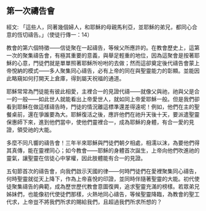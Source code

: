 ## 第一次禱告會 ##

經文: 「這些人，同著幾個婦人，和耶穌的母親馬利亞，並耶穌的弟兄，都同心合意的恆切禱告。」（使徒行傳一：14）



教會的第六個特徵——信徒聚在一起禱告，等候父所應許的。在教會歷史上，這第一次的聚集禱告會，有極其重要的意義，與舉足輕重的地位，因為這聚會是按著耶穌的心意，門徒們就是單單照著耶穌所吩咐的去做；然而這卻奠定後代禱告會蒙上帝悅納的模式——多人聚集同心禱告，必有上帝的同在與聖靈能力的彰顯。並能因此略窺如何打開天上倉庫，得到屬天祝福的通道。

耶穌常常為門徒能有彼此相愛，主裡合一的見證代禱——就像父與祂，祂與父是合一的一般——如此世人就能看出上帝愛世人，就如同上帝愛耶穌一般。但是我們卻看到耶穌在做這樣禱告時，門徒的情況離這標準還差得遠呢！例如，他們在主的聖餐桌前，還在爭誰要為大。耶穌復活之後，應許他們在祂升天後十天，要派遣聖靈保惠師下來，進到他們當中，使他們靈裡合一，成為耶穌的身體，有合一愛的見證，領受祂的大能。

多麼不同凡響的禱告會！三年半來耶穌與門徒們朝夕相處，相濡以沫，為要他們得其真傳，能在靈裡同心；如今教會——耶穌的身體首次誕生，上帝向他們吹進祂的靈氣，讓聖靈在信徒心中掌權，因此肢體能有合一的見證。

五旬節首次的禱告會，向我們啟示天國的律——何時門徒們在愛裡聚集同心禱告，何時聖靈就從天上降下，作為上帝喜悅的印證，並同時伴隨著聖靈的大能。初代使徒聚集禱告的典範，成為歷世歷代教會意圖復興，追求聖靈充滿的榜樣。若眾弟兄姊妹們，也能像初代使徒們那樣，火熱地同心禱告，等候聖靈降臨，為教會的聖工代求，上帝豈不將我們所求的賜給我們，且超過我們所求所想的？